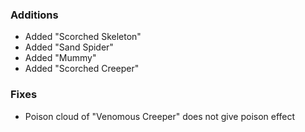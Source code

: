 ### Additions
- Added "Scorched Skeleton"
- Added "Sand Spider"
- Added "Mummy"
- Added "Scorched Creeper"

### Fixes
- Poison cloud of "Venomous Creeper" does not give poison effect

